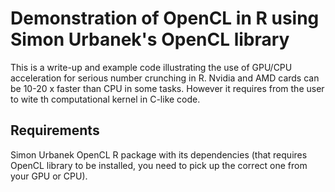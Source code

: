 # Demonstration of OpenCL in R using Simon Urbanek's OpenCL library

This is a write-up and example code illustrating the use of GPU/CPU acceleration for serious number crunching in R. Nvidia and AMD cards can be 10-20 x faster than CPU in some tasks. However it requires from the user to wite th computational kernel in C-like code.

## Requirements

Simon Urbanek OpenCL R package with its dependencies (that requires OpenCL library to be installed, you need to pick up the correct one from your GPU or CPU).
